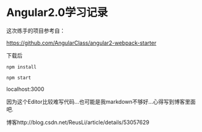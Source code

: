 # Angular2.0学习记录

这次练手的项目参考自：

https://github.com/AngularClass/angular2-webpack-starter

下载后

`npm install`

`npm start`

localhost:3000


因为这个Editor比较难写代码...也可能是我markdown不够好...心得写到博客里面吧.

博客http://blog.csdn.net/ReusLi/article/details/53057629
